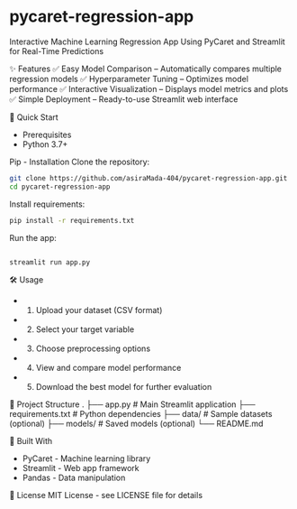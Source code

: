 # pycaret-regression-app
Interactive Machine Learning Regression App Using PyCaret and Streamlit for Real-Time Predictions

✨ Features
✅ Easy Model Comparison – Automatically compares multiple regression models
✅ Hyperparameter Tuning – Optimizes model performance
✅ Interactive Visualization – Displays model metrics and plots
✅ Simple Deployment – Ready-to-use Streamlit web interface

🚀 Quick Start
- Prerequisites
- Python 3.7+

Pip - Installation
Clone the repository:
```bash
git clone https://github.com/asiraMada-404/pycaret-regression-app.git
cd pycaret-regression-app
```
Install requirements:

```bash
pip install -r requirements.txt
```
Run the app:

```bash

streamlit run app.py
```
🛠 Usage
- 1. Upload your dataset (CSV format)

- 2. Select your target variable

- 3. Choose preprocessing options

- 4. View and compare model performance

- 5. Download the best model for further evaluation

📂 Project Structure
.
├── app.py              # Main Streamlit application
├── requirements.txt    # Python dependencies
├── data/               # Sample datasets (optional)
├── models/             # Saved models (optional)
└── README.md

🔧 Built With
- PyCaret - Machine learning library
- Streamlit - Web app framework
- Pandas - Data manipulation

📜 License
MIT License - see LICENSE file for details
